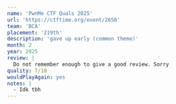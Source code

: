```yaml
---
name: 'PwnMe CTF Quals 2025'
url: 'https://ctftime.org/event/2658'
team: 'BCA'
placement: '219th'
description: 'gave up early (common theme)'
month: 2
year: 2025
review: |
  Do not remember enough to give a good review. Sorry
quality: 7/10
wouldPlayAgain: yes
notes: |
  - Idk tbh
---
```

